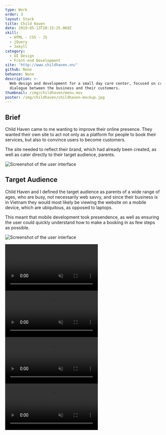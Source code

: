 ```yaml
---
type: Work
order: 3
layout: Stack
title: Child Haven
date: 2019-05-13T20:15:25.069Z
skill:
  - HTML - CSS - JS
  - jQuery
  - Jekyll
category:
  - UI Design
  - Front-end Development
site: 'http://www.childhaven.vn/'
github: None
behance: None
description: >-
  Web design and development for a small day care center, focused on creating a
  dialogue between the business and their customers.
thumbnail: /img/childhaven/menu.mov
poster: /img/childhaven/childhaven-mockup.jpg
---
```

## Brief

Child Haven came to me wanting to improve their online presence. 
They wanted their own site to act not only as a platform for people to book their services, but also to convince users to become customers. 

The site needed to reflect their brand, which had already been created, as well as cater directly to their target audience, parents. 

![Screenshot of the user interface](/img/childhaven/childhaven-cover.jpg "Screenshot of the user interface")

## Target Audience

Child Haven and I defined the target audience as parents of a wide range of ages, who are busy, not necessarily web savvy, and since their business is in Vietnam they would most likely be viewing the website on a mobile device, which are ubiquitous, as opposed to laptops. 

This meant that mobile development took presendence, as well as ensuring the user could quickly understand how to make a booking in as few steps as possible.  

![Screenshot of the user interface](/img/childhaven/phone.jpg "Screenshot of the user interface")

<div class="video">
  <video autoplay loop muted playsinline src="/img/childhaven/booking.mov"></video>
  <video autoplay loop muted playsinline src="/img/childhaven/kidscafe.mov"></video>      
  <video autoplay loop muted playsinline src="/img/childhaven/homepage.mov"></video> 
  <video autoplay loop muted playsinline src="/img/childhaven/menu.mov"></video>  
</div>
